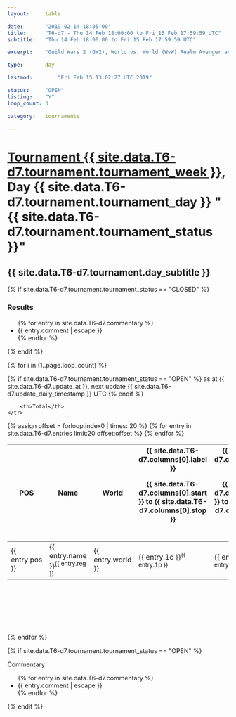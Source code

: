 ```yaml
---
layout: 	table

date: 		"2019-02-14 18:05:00"
title: 		"T6-d7 - Thu 14 Feb 18:00:00 to Fri 15 Feb 17:59:59 UTC"
subtitle: 	"Thu 14 Feb 18:00:00 to Fri 15 Feb 17:59:59 UTC"

excerpt:    "Guild Wars 2 (GW2), World vs. World (WvW) Realm Avenger achivement Tournament. \"Every Kill Counts\""

type:       day

lastmod: 		"Fri Feb 15 13:02:27 UTC 2019"

status:     "OPEN"
listing:    "Y"
loop_count: 3

category: 	tournaments

---
```

<div class="table_header">
    <h1><a href="{{ site.data.T6-d7.tournament.week_url }}">Tournament {{ site.data.T6-d7.tournament.tournament_week }}</a>, Day {{ site.data.T6-d7.tournament.tournament_day }} "{{ site.data.T6-d7.tournament.tournament_status }}"</h1>
    <h2>{{ site.data.T6-d7.tournament.day_subtitle }}</h2> 
</div>

{% if site.data.T6-d7.tournament.tournament_status == "CLOSED" %} 
<div class="commentary">
  <h3>Results</h3>
  <ul>
    {% for entry in site.data.T6-d7.commentary %}
    <li class="commentary_list">{{ entry.comment | escape }}</li>
    {% endfor %}
  </ul>
</div>
{% endif %}


{% for i in (1..page.loop_count) %}

{% if site.data.T6-d7.tournament.tournament_status == "OPEN" %} 
<span class="table_nextupdate">as at {{ site.data.T6-d7.update_at }}, next update {{ site.data.T6-d7.update_daily_timestamp }} UTC</span> 
{% endif %}

<table class="day_table">
  <colgroup>
    <col style="width:18px">
    <col style="width:55px">
    <col style="width:55px">
    <col style="width:12px">
    <col style="width:12px">
    <col style="width:12px">
    <col style="width:12px">
    <col style="width:12px">
    <col style="width:12px">
    <col style="width:12px">
    <col style="width:12px">
    <col style="width:12px">
    <col style="width:12px">
    <col style="width:12px">
    <col style="width:12px">
    <col style="width:12px">
    <col style="width:12px">
    <col style="width:12px">
    <col style="width:12px">
    <col style="width:12px">
    <col style="width:12px">
    <col style="width:12px">
    <col style="width:12px">
    <col style="width:12px">
    <col style="width:12px">
    <col style="width:12px">
    <col style="width:12px">
    <col style="width:18px">
  </colgroup>  
  <thead>
    <tr>
        <th>POS</th>
        <th class="AlignLeft">Name</th>
        <th class="AlignLeft">World</th>

<th><div class="label">{{ site.data.T6-d7.columns[0].label }}<p class="onhover">{{ site.data.T6-d7.columns[0].start }} to {{ site.data.T6-d7.columns[0].stop }}</p></div>​</th>
<th><div class="label">{{ site.data.T6-d7.columns[1].label }}<p class="onhover">{{ site.data.T6-d7.columns[1].start }} to {{ site.data.T6-d7.columns[1].stop }}</p></div>​</th>
<th><div class="label">{{ site.data.T6-d7.columns[2].label }}<p class="onhover">{{ site.data.T6-d7.columns[2].start }} to {{ site.data.T6-d7.columns[2].stop }}</p></div>​</th>
<th><div class="label">{{ site.data.T6-d7.columns[3].label }}<p class="onhover">{{ site.data.T6-d7.columns[3].start }} to {{ site.data.T6-d7.columns[3].stop }}</p></div>​</th>
<th><div class="label">{{ site.data.T6-d7.columns[4].label }}<p class="onhover">{{ site.data.T6-d7.columns[4].start }} to {{ site.data.T6-d7.columns[4].stop }}</p></div>​</th>
<th><div class="label">{{ site.data.T6-d7.columns[5].label }}<p class="onhover">{{ site.data.T6-d7.columns[5].start }} to {{ site.data.T6-d7.columns[5].stop }}</p></div>​</th>
<th><div class="label">{{ site.data.T6-d7.columns[6].label }}<p class="onhover">{{ site.data.T6-d7.columns[6].start }} to {{ site.data.T6-d7.columns[6].stop }}</p></div>​</th>
<th><div class="label">{{ site.data.T6-d7.columns[7].label }}<p class="onhover">{{ site.data.T6-d7.columns[7].start }} to {{ site.data.T6-d7.columns[7].stop }}</p></div>​</th>
<th><div class="label">{{ site.data.T6-d7.columns[8].label }}<p class="onhover">{{ site.data.T6-d7.columns[8].start }} to {{ site.data.T6-d7.columns[8].stop }}</p></div>​</th>
<th><div class="label">{{ site.data.T6-d7.columns[9].label }}<p class="onhover">{{ site.data.T6-d7.columns[9].start }} to {{ site.data.T6-d7.columns[9].stop }}</p></div>​</th>
<th><div class="label">{{ site.data.T6-d7.columns[10].label }}<p class="onhover">{{ site.data.T6-d7.columns[10].start }} to {{ site.data.T6-d7.columns[10].stop }}</p></div>​</th>

<th><div class="label">{{ site.data.T6-d7.columns[11].label }}<p class="onhover">{{ site.data.T6-d7.columns[11].start }} to {{ site.data.T6-d7.columns[11].stop }}</p></div>​</th>
<th><div class="label">{{ site.data.T6-d7.columns[12].label }}<p class="onhover">{{ site.data.T6-d7.columns[12].start }} to {{ site.data.T6-d7.columns[12].stop }}</p></div>​</th>
<th><div class="label">{{ site.data.T6-d7.columns[13].label }}<p class="onhover">{{ site.data.T6-d7.columns[13].start }} to {{ site.data.T6-d7.columns[13].stop }}</p></div>​</th>
<th><div class="label">{{ site.data.T6-d7.columns[14].label }}<p class="onhover">{{ site.data.T6-d7.columns[14].start }} to {{ site.data.T6-d7.columns[14].stop }}</p></div>​</th>
<th><div class="label">{{ site.data.T6-d7.columns[15].label }}<p class="onhover">{{ site.data.T6-d7.columns[15].start }} to {{ site.data.T6-d7.columns[15].stop }}</p></div>​</th>
<th><div class="label">{{ site.data.T6-d7.columns[16].label }}<p class="onhover">{{ site.data.T6-d7.columns[16].start }} to {{ site.data.T6-d7.columns[16].stop }}</p></div>​</th>
<th><div class="label">{{ site.data.T6-d7.columns[17].label }}<p class="onhover">{{ site.data.T6-d7.columns[17].start }} to {{ site.data.T6-d7.columns[17].stop }}</p></div>​</th>
<th><div class="label">{{ site.data.T6-d7.columns[18].label }}<p class="onhover">{{ site.data.T6-d7.columns[18].start }} to {{ site.data.T6-d7.columns[18].stop }}</p></div>​</th>
<th><div class="label">{{ site.data.T6-d7.columns[19].label }}<p class="onhover">{{ site.data.T6-d7.columns[19].start }} to {{ site.data.T6-d7.columns[19].stop }}</p></div>​</th>
<th><div class="label">{{ site.data.T6-d7.columns[20].label }}<p class="onhover">{{ site.data.T6-d7.columns[20].start }} to {{ site.data.T6-d7.columns[20].stop }}</p></div>​</th>

<th><div class="label">{{ site.data.T6-d7.columns[21].label }}<p class="onhover">{{ site.data.T6-d7.columns[21].start }} to {{ site.data.T6-d7.columns[21].stop }}</p></div>​</th>
<th><div class="label">{{ site.data.T6-d7.columns[22].label }}<p class="onhover">{{ site.data.T6-d7.columns[22].start }} to {{ site.data.T6-d7.columns[22].stop }}</p></div>​</th>
<th><div class="label">{{ site.data.T6-d7.columns[23].label }}<p class="onhover">{{ site.data.T6-d7.columns[23].start }} to {{ site.data.T6-d7.columns[23].stop }}</p></div>​</th>

        <th>Total</th>
    </tr>
  </thead>
  {% assign offset = forloop.index0 | times: 20 %}
<tbody>
{% for entry in site.data.T6-d7.entries limit:20 offset:offset %}
  <tr>
    <td class="pl{{ entry.pos }}">{{ entry.pos }}</td>
    <td class="AlignLeft">{{ entry.name }}<sup>{{ entry.reg }}</sup></td>
    <td class="AlignLeft">{{ entry.world }}</td>
    <td class="pl{{ entry.1p }}">{{ entry.1c }}<sup>{{ entry.1p }}</sup></td>
    <td class="pl{{ entry.2p }}">{{ entry.2c }}<sup>{{ entry.2p }}</sup></td>
    <td class="pl{{ entry.3p }}">{{ entry.3c }}<sup>{{ entry.3p }}</sup></td>
    <td class="pl{{ entry.4p }}">{{ entry.4c }}<sup>{{ entry.4p }}</sup></td>
    <td class="pl{{ entry.5p }}">{{ entry.5c }}<sup>{{ entry.5p }}</sup></td>
    <td class="pl{{ entry.6p }}">{{ entry.6c }}<sup>{{ entry.6p }}</sup></td>
    <td class="pl{{ entry.7p }}">{{ entry.7c }}<sup>{{ entry.7p }}</sup></td>
    <td class="pl{{ entry.8p }}">{{ entry.8c }}<sup>{{ entry.8p }}</sup></td>
    <td class="pl{{ entry.9p }}">{{ entry.9c }}<sup>{{ entry.9p }}</sup></td>
    <td class="pl{{ entry.10p }}">{{ entry.10c }}<sup>{{ entry.10p }}</sup></td>
    <td class="pl{{ entry.11p }}">{{ entry.11c }}<sup>{{ entry.11p }}</sup></td>
    <td class="pl{{ entry.12p }}">{{ entry.12c }}<sup>{{ entry.12p }}</sup></td>
    <td class="pl{{ entry.13p }}">{{ entry.13c }}<sup>{{ entry.13p }}</sup></td>
    <td class="pl{{ entry.14p }}">{{ entry.14c }}<sup>{{ entry.14p }}</sup></td>
    <td class="pl{{ entry.15p }}">{{ entry.15c }}<sup>{{ entry.15p }}</sup></td>
    <td class="pl{{ entry.16p }}">{{ entry.16c }}<sup>{{ entry.16p }}</sup></td>
    <td class="pl{{ entry.17p }}">{{ entry.17c }}<sup>{{ entry.17p }}</sup></td>
    <td class="pl{{ entry.18p }}">{{ entry.18c }}<sup>{{ entry.18p }}</sup></td>
    <td class="pl{{ entry.19p }}">{{ entry.19c }}<sup>{{ entry.19p }}</sup></td>
    <td class="pl{{ entry.20p }}">{{ entry.20c }}<sup>{{ entry.20p }}</sup></td>
    <td class="pl{{ entry.21p }}">{{ entry.21c }}<sup>{{ entry.21p }}</sup></td>
    <td class="pl{{ entry.22p }}">{{ entry.22c }}<sup>{{ entry.22p }}</sup></td>
    <td class="pl{{ entry.23p }}">{{ entry.23c }}<sup>{{ entry.23p }}</sup></td>
    <td class="pl{{ entry.24p }}">{{ entry.24c }}<sup>{{ entry.24p }}</sup></td>
    <td>{{ entry.total }}</td>
  </tr>
{% endfor %}  
</tbody>
</table>
<div class="leaderboard">
  <script async src="//pagead2.googlesyndication.com/pagead/js/adsbygoogle.js"></script>
  <!-- 728x90 -->
  <ins class="adsbygoogle"
       style="display:inline-block;width:728px;height:90px"
       data-ad-client="ca-pub-3274917281288240"
       data-ad-slot="3870538733"></ins>
  <script>
  (adsbygoogle = window.adsbygoogle || []).push({});
  </script>    
</div>
<br />
{% endfor %}

{% if site.data.T6-d7.tournament.tournament_status == "OPEN" %} 
<div class="commentary">
  <span class="commentary_title">Commentary</span>
  <ul>
    {% for entry in site.data.T6-d7.commentary %}
    <li class="commentary_list">{{ entry.comment | escape }}</li>
    {% endfor %}
  </ul>
</div>
{% endif %}


